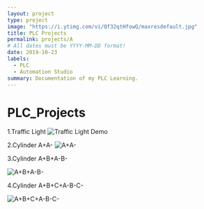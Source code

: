 ```yaml
---
layout: project
type: project
image: "https://i.ytimg.com/vi/Qf32qtHfowQ/maxresdefault.jpg"
title: PLC Projects
permalink: projects/A
# All dates must be YYYY-MM-DD format!
date: 2019-10-23
labels:
  - PLC
  - Automation Studio
summary: Documentation of my PLC Learning. 
---
```


# PLC_Projects

1.Traffic Light
![Traffic Light Demo](PLC_Projects/P1_traffic_light.gif)



2.Cylinder A+A-
![A+A-](PLC_Projects/P2._A+A-.gif)



3.Cylinder A+B+A-B-


![A+B+A-B-](PLC_Projects/P3_A+B+A-B-.gif)


4.Cylinder A+B+C+A-B-C-



![A+B+C+A-B-C-](PLC_Projects/P4_A+B+C+A-B-C-.gif)

